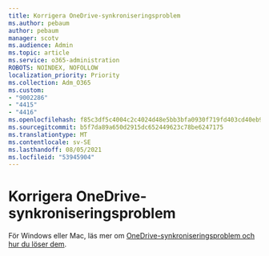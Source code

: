 ```yaml
---
title: Korrigera OneDrive-synkroniseringsproblem
ms.author: pebaum
author: pebaum
manager: scotv
ms.audience: Admin
ms.topic: article
ms.service: o365-administration
ROBOTS: NOINDEX, NOFOLLOW
localization_priority: Priority
ms.collection: Adm_O365
ms.custom:
- "9002286"
- "4415"
- "4416"
ms.openlocfilehash: f85c3df5c4004c2c4024d48e5bb3bfa0930f719fd403cd40eb9b09a13ca0d208
ms.sourcegitcommit: b5f7da89a650d2915dc652449623c78be6247175
ms.translationtype: MT
ms.contentlocale: sv-SE
ms.lasthandoff: 08/05/2021
ms.locfileid: "53945904"
---
```

# <a name="fix-onedrive-sync-issues"></a>Korrigera OneDrive-synkroniseringsproblem

För Windows eller Mac, läs mer om [OneDrive-synkroniseringsproblem och hur du löser dem](https://support.office.com/article/fix-onedrive-sync-problems-0899b115-05f7-45ec-95b2-e4cc8c4670b2).

